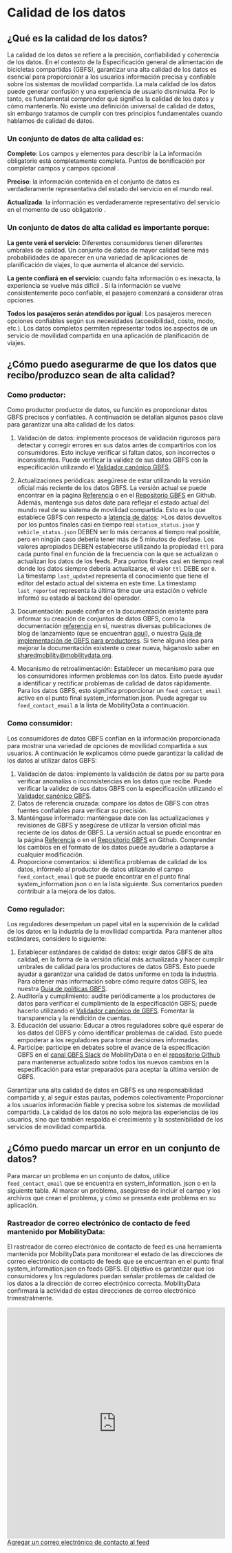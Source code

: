 # Calidad de los datos

## ¿Qué es la calidad de los datos?

La calidad de los datos se refiere a la precisión, confiabilidad y coherencia de los datos. En el contexto de la Especificación general de alimentación de bicicletas compartidas (GBFS), garantizar una alta calidad de los datos es esencial para proporcionar a los usuarios información precisa y confiable sobre los sistemas de movilidad compartida. La mala calidad de los datos puede generar confusión y una experiencia de usuario disminuida. Por lo tanto, es fundamental comprender qué significa la calidad de los datos y cómo mantenerla. No existe una definición universal de calidad de datos, sin embargo tratamos de cumplir con tres principios fundamentales cuando hablamos de calidad de datos.


### Un conjunto de datos de alta calidad es:

**Completo**: Los campos y elementos para describir la La información obligatorio está completamente completa. Puntos de bonificación por completar campos y campos opcional .

**Preciso**: la información contenida en el conjunto de datos es verdaderamente representativa del estado del servicio en el mundo real.

**Actualizada**: la información es verdaderamente representativo del servicio en el momento de uso obligatorio .


### Un conjunto de datos de alta calidad es importante porque:

**La gente verá el servicio**: Diferentes consumidores tienen diferentes umbrales de calidad. Un conjunto de datos de mayor calidad tiene más probabilidades de aparecer en una variedad de aplicaciones de planificación de viajes, lo que aumenta el alcance del servicio.

**La gente confiará en el servicio**: cuando falta información o es inexacta, la experiencia se vuelve más difícil . Si la información se vuelve consistentemente poco confiable, el pasajero comenzará a considerar otras opciones.

**Todos los pasajeros serán atendidos por igual**: Los pasajeros merecen opciones confiables según sus necesidades (accesibilidad, costo, modo, etc.). Los datos completos permiten representar todos los aspectos de un servicio de movilidad compartida en una aplicación de planificación de viajes.


## ¿Cómo puedo asegurarme de que los datos que recibo/produzco sean de alta calidad?

### Como productor:

Como productor productor de datos, su función es proporcionar datos GBFS precisos y confiables. A continuación se detallan algunos pasos clave para garantizar una alta calidad de los datos:

1. Validación de datos: implemente procesos de validación rigurosos para detectar y corregir errores en sus datos antes de compartirlos con los consumidores. Esto incluye verificar si faltan datos, son incorrectos o inconsistentes. Puede verificar la validez de sus datos GBFS con la especificación utilizando el [Validador canónico GBFS](https://gbfs-validator.mobilitydata.org/).
2. Actualizaciones periódicas: asegúrese de estar utilizando la versión oficial más reciente de los datos GBFS. La versión actual se puede encontrar en la página [Referencia](../specification/reference) o en el [Repositorio GBFS](https://github.com/MobilityData/gbfs/blob/master/README.md#current-version-recommended) en Github. Además, mantenga sus datos date para reflejar el estado actual del mundo real de su sistema de movilidad compartida. Esto es lo que establece GBFS con respecto a [latencia de datos](../specification/reference/#data-latency):
&gt;Los datos devueltos por los puntos finales casi en tiempo real `station_status.json` y `vehicle_status.json` DEBEN ser lo más cercanos al tiempo real posible, pero en ningún caso debería tener más de 5 minutos de desfase. Los valores apropiados DEBEN establecerse utilizando la propiedad `ttl` para cada punto final en función de la frecuencia con la que se actualizan o actualizan los datos de los feeds. Para puntos finales casi en tiempo real donde los datos siempre debería actualizarse, el valor `ttl` DEBE ser `0`. La timestamp `last_updated` representa el conocimiento que tiene el editor del estado actual del sistema en este time. La timestamp `last_reported` representa la última time que una estación o vehicle informó su estado al backend del operador.

3. Documentación: puede confiar en la documentación existente para informar su creación de conjuntos de datos GBFS, como la documentación [referencia](../especificación/referencia) en sí, nuestras diversas publicaciones de blog de lanzamiento (que se encuentran [aquí](https://mobilitydata.org/category/sm/)), o nuestra [Guía de implementación de GBFS para productores](../guide/). Si tiene alguna idea para mejorar la documentación existente o crear nueva, háganoslo saber en [sharedmobility@mobilitydata.org](mailto:sharedmobility@mobilitydata.org).
4. Mecanismo de retroalimentación: Establecer un mecanismo para que los consumidores informen problemas con los datos. Esto puede ayudar a identificar y rectificar problemas de calidad de datos rápidamente. Para los datos GBFS, esto significa proporcionar un `feed_contact_email` activo en el punto final system_information.json. Puede agregar su `feed_contact_email` a la lista de MobilityData a continuación.

### Como consumidor:

Los consumidores de datos GBFS confían en la información proporcionada para mostrar una variedad de opciones de movilidad compartida a sus usuarios. A continuación le explicamos cómo puede garantizar la calidad de los datos al utilizar datos GBFS: 

1. Validación de datos: implemente la validación de datos por su parte para verificar anomalías o inconsistencias en los datos que recibe. Puede verificar la validez de sus datos GBFS con la especificación utilizando el [Validador canónico GBFS](https://gbfs-validator.mobilitydata.org/).
2. Datos de referencia cruzada: compare los datos de GBFS con otras fuentes confiables para verificar su precisión.
3. Manténgase informado: manténgase date con las actualizaciones y revisiones de GBFS y asegúrese de utilizar la versión oficial más reciente de los datos de GBFS. La versión actual se puede encontrar en la página [Referencia](../specification/reference) o en el [Repositorio GBFS](https://github.com/MobilityData/gbfs/blob/master/README.md#current-version-recommended) en Github. Comprender los cambios en el formato de los datos puede ayudarle a adaptarse a cualquier modificación.
4. Proporcione comentarios: si identifica problemas de calidad de los datos, infórmelo al productor de datos utilizando el campo `feed_contact_email` que se puede encontrar en el punto final system_information.json o en la lista siguiente. Sus comentarios pueden contribuir a la mejora de los datos.


### Como regulador:

Los reguladores desempeñan un papel vital en la supervisión de la calidad de los datos en la industria de la movilidad compartida. Para mantener altos estándares, considere lo siguiente:

1. Establecer estándares de calidad de datos: exigir datos GBFS de alta calidad, en la forma de la versión oficial más actualizada y hacer cumplir umbrales de calidad para los productores de datos GBFS. Esto puede ayudar a garantizar una calidad de datos uniforme en toda la industria. Para obtener más información sobre cómo require datos GBFS, lea nuestra [Guía de políticas GBFS](../learn/data-policy/).
2. Auditoría y cumplimiento: audite periódicamente a los productores de datos para verificar el cumplimiento de la especificación GBFS; puede hacerlo utilizando el [Validador canónico de GBFS](https://gbfs-validator.mobilitydata.org/). Fomentar la transparencia y la rendición de cuentas.
3. Educación del usuario: Educar a otros reguladores sobre qué esperar de los datos del GBFS y cómo identificar problemas de calidad. Esto puede empoderar a los reguladores para tomar decisiones informadas.
4. Participe: participe en debates sobre el avance de la especificación GBFS en el [canal GBFS Slack](https://share.mobilitydata.org/slack) de MobilityData  o en el [repositorio Github](https://github.com/MobilityData/gbfs) para mantenerse actualizado sobre todos los nuevos cambios en la especificación para estar preparados para aceptar la última versión de GBFS.

Garantizar una alta calidad de datos en GBFS es una responsabilidad compartida y, al seguir estas pautas, podemos colectivamente Proporcionar a los usuarios información fiable y precisa sobre los sistemas de movilidad compartida. La calidad de los datos no solo mejora las experiencias de los usuarios, sino que también respalda el crecimiento y la sostenibilidad de los servicios de movilidad compartida.


## ¿Cómo puedo marcar un error en un conjunto de datos?

Para marcar un problema en un conjunto de datos, utilice `feed_contact_email` que se encuentra en system_information. json o en la siguiente tabla. Al marcar un problema, asegúrese de incluir el campo y los archivos que crean el problema, y ​​cómo se presenta este problema en su aplicación.

### Rastreador de correo electrónico de contacto de feed mantenido por MobilityData:
El rastreador de correo electrónico de contacto de feed es una herramienta mantenida por MobilityData para monitorear el estado de las direcciones de correo electrónico de contacto de feeds que se encuentran en el punto final system_information.json en feeds GBFS. El objetivo es garantizar que los consumidores y los reguladores puedan señalar problemas de calidad de los datos a la dirección de correo electrónico correcta. MobilityData confirmará la actividad de estas direcciones de correo electrónico trimestralmente. 

 <iframe class="airtable-embed" src="https://airtable.com/embed/appHUE6vwjsrChp7i/shrpbG9d4vJZnsvXC?backgroundColor=blue&viewControls=on" frameborder="0" onmousewheel="" width="100%" height="533" style="background: transparent; border: 1px solid #ccc;"></iframe> 
 <a class="button" href="https://airtable.com/appHUE6vwjsrChp7i/shrk257EznkmC0elp">Agregar un correo electrónico de contacto al feed</a>